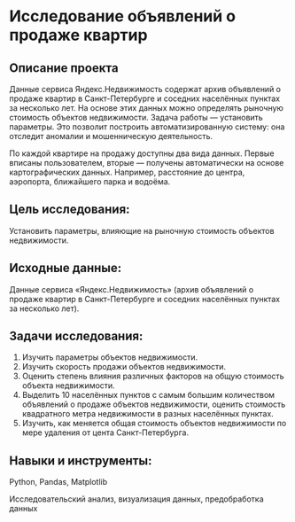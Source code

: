 # Исследование объявлений о продаже квартир

## Описание проекта
Данные сервиса Яндекс.Недвижимость содержат архив объявлений о продаже квартир в Санкт-Петербурге и соседних населённых пунктах за несколько лет. На основе этих данных можно определять рыночную стоимость объектов недвижимости. Задача работы — установить параметры. Это позволит построить автоматизированную систему: она отследит аномалии и мошенническую деятельность.

По каждой квартире на продажу доступны два вида данных. Первые вписаны пользователем, вторые — получены автоматически на основе картографических данных. Например, расстояние до центра, аэропорта, ближайшего парка и водоёма.

## Цель исследования:
Установить параметры, влияющие на рыночную стоимость объектов недвижимости.

## Исходные данные:
Данные сервиса «Яндекс.Недвижимость» (архив объявлений о продаже квартир в Санкт-Петербурге и соседних населённых пунктах за несколько лет).

## Задачи исследования:
1. Изучить параметры объектов недвижимости.
2. Изучить скорость продажи объектов недвижимости.
3. Оценить степень влияния различных факторов на общую стоимость объекта недвижимости.
4. Выделить 10 населённых пунктов с самым большим количеством объявлений о продаже объектов недвижимости, оценить стоимость квадратного метра недвижимости в разных населённых пунктах.
5. Изучить, как меняется общая стоимость объектов недвижимости по мере удаления от цента Санкт-Петербурга.

## Навыки и инструменты:
Python, Pandas, Matplotlib

Исследовательский анализ, визуализация данных, предобработка данных
